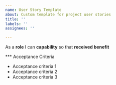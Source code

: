 ```yaml
---
name: User Story Template
about: Custom template for project user stories
title: ''
labels: ''
assignees: ''

---
```


As a **role** I can **capability** so that **received benefit**

*** Acceptance Criteria

- Acceptance criteria 1
- Acceptance criteria 2
- Acceptance criteria 3
